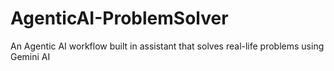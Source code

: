 # AgenticAI-ProblemSolver
An Agentic AI workflow built in assistant that solves real-life problems using Gemini AI
